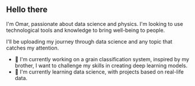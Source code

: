 ## Hello there 

I'm Omar, passionate about data science and physics. I'm looking to use technological tools and knowledge to bring well-being to people.

I'll be uploading my journey through data science and any topic that catches my attention.

- 🔭 I'm currently working on a grain classification system, inspired by my brother, I want to challenge my skills in creating deep learning models.
- 🌱 I'm currently learning data science, with projects based on real-life data.
<!--
**Omarciano19/Omarciano19** is a ✨ _special_ ✨ repository because its `README.md` (this file) appears on your GitHub profile.

Here are some ideas to get you started:

- 🔭 I’m currently working on ...
- 🌱 I’m currently learning ...
- 👯 I’m looking to collaborate on ...
- 🤔 I’m looking for help with ...
- 💬 Ask me about ...
- 📫 How to reach me: ...
- 😄 Pronouns: ...
- ⚡ Fun fact: ...
-->
